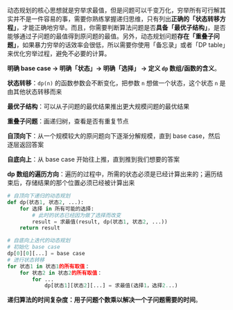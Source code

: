 动态规划的核心思想就是穷举求最值，但是问题可以千变万化，穷举所有可行解其实并不是一件容易的事，需要你熟练掌握递归思维，只有列出**正确的「状态转移方程」**，才能正确地穷举。而且，你需要判断算法问题是否**具备「最优子结构」**，是否能够通过子问题的最值得到原问题的最值。另外，动态规划问题**存在「重叠子问题」**，如果暴力穷举的话效率会很低，所以需要你使用「备忘录」或者「DP table」来优化穷举过程，避免不必要的计算。

**明确 base case -> 明确「状态」-> 明确「选择」 -> 定义 `dp` 数组/函数的含义**。

**状态转移**：`dp(n)` 的函数参数会不断变化，把参数 `n` 想做一个状态，这个状态 `n` 是由其他状态转移而来

**最优子结构**：可以从子问题的最优结果推出更大规模问题的最优结果

**重叠子问题**：画递归树，查看是否有重复节点

**自顶向下**：从一个规模较大的原问题向下逐渐分解规模，直到 base case，然后逐层返回答案

**自底向上**：从 base case 开始往上推，直到推到我们想要的答案

**dp 数组的遍历方向**：遍历的过程中，所需的状态必须是已经计算出来的；遍历结束后，存储结果的那个位置必须已经被计算出来

```python
# 自顶向下递归的动态规划
def dp(状态1, 状态2, ...):
    for 选择 in 所有可能的选择:
        # 此时的状态已经因为做了选择而改变
        result = 求最值(result, dp(状态1, 状态2, ...))
    return result

# 自底向上迭代的动态规划
# 初始化 base case
dp[0][0][...] = base case
# 进行状态转移
for 状态1 in 状态1的所有取值：
    for 状态2 in 状态2的所有取值：
        for ...
            dp[状态1][状态2][...] = 求最值(选择1，选择2...)

```

**递归算法的时间复杂度：用子问题个数乘以解决一个子问题需要的时间**。